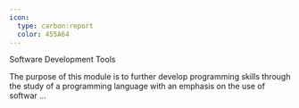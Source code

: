```yaml
---
icon:
  type: carbon:report
  color: 455A64
---
```

Software Development Tools

The purpose of this module is to further develop programming skills through the study of a programming language with an emphasis on the use of softwar ... 
